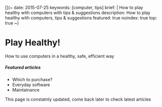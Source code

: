 [](~
    date:    2015-07-25
    keywords: [computer, tips]
    brief: |
        How to play healthy with computers
        with tips & suggestions
    description: How to play healthy with computers, tips & suggestions
    featured: true
    noindex:  true
    top:      true
~)

# Play Healthy!

How to use computers in a healthy, safe, efficient way

##### Featured articles
[](<  >)
* Which to purchase?
* Everyday software
* Maintainance

This page is constatnly updated, come back later to check latest articles
